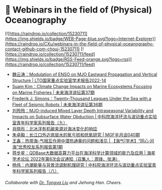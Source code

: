 # 🌊 Webinars in the field of (Physical) Oceanography

[![https://raindrop.io/collection/15230711](https://img.shields.io/badge/WEB-Page-blue.svg?logo=Internet-Explorer)](https://raindrop.io/CXu/webinars-in-the-field-of-physical-oceanography-contact-github-com-chouj-15230711) [![https://raindrop.io/collection/15230711/feed](https://img.shields.io/badge/RSS-Feed-orange.svg?logo=rss)](https://raindrop.io/collection/15230711/feed)

<!-- BLOG-POST-LIST:START -->
- [魏云涛：Modulation of ENSO on MJO Eastward Propagation and Vertical Structure | LTO国家重点实验室学术报告2022-14](https://mp.weixin.qq.com/s/Q4dcWyMvYdi0hVroHMIUQg)
- [Suam Kim：Climate Change Impacts on Marine Ecosystems Focusing on Marine Fisheries | 未来海洋讲坛第37期](https://mp.weixin.qq.com/s/Ex-ryFWivCi0GpUKZsm5bA)
- [Frederik J. Simons：Twenty-Thousand Leagues Under the Sea with a Fleet of Seismic Robots | 未来海洋讲坛第36期](https://mp.weixin.qq.com/s/baD_0Vr5VRCtREPKwOZpag)
- [刘玲玲：MJO-induced Mixed Layer Depth Intraseasonal Variability and Impacts on Subsurface Water Obduction | 中科院海洋环流与波动重点实验室青年科学家系列报告（九）](https://mp.weixin.qq.com/s/0ACz-gmKpNzKhbACFgv7pg)
- [肖晓彤：北冰洋有机碳来源对海冰变化的响应](https://mp.weixin.qq.com/s/njHfuomUBQaYqE975DRIFQ)
- [朱卓毅：长江口外近底层水的氧亏损和低氧研究 | MGF半月谈040期](https://mp.weixin.qq.com/s/9_Y0EfWfcjt6q97mTAKqCQ)
- [王鑫：热带海-气相互作用中潜热通量的问题和浅见 | 【海气|学术】“同心·问海”优秀校友系列报告第1期](https://mp.weixin.qq.com/s/MNr-zDkCuQmrhRoa526sSQ)
- [蒋步星：QDBase大数据高算力平台在海洋科学计算领域的能力及应用 | 海星学术论坛 2022年第6次会议通知（召集人：周锋、张涛）](https://mp.weixin.qq.com/s/Ubq-a8F81DiIKeUnJdzUDQ)
- [杨伟：内潮能量与背景流调制机理研究 | 中科院海洋环流与波动重点实验室青年科学家系列报告（八）](https://mp.weixin.qq.com/s/ypEb7NB914gdvV4lU6X9Gw)
<!-- BLOG-POST-LIST:END -->

###### Collaborate with [Dr. Tongya Liu](https://liutongya.github.io/) and Jiehong Han. Cheers.
